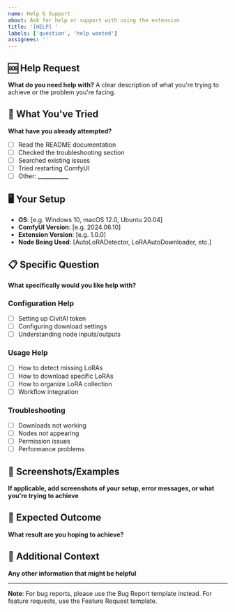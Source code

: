 ```yaml
---
name: Help & Support
about: Ask for help or support with using the extension
title: '[HELP] '
labels: ['question', 'help wanted']
assignees: ''
---
```


## 🆘 Help Request

**What do you need help with?**
A clear description of what you're trying to achieve or the problem you're facing.

## 🔄 What You've Tried

**What have you already attempted?**
- [ ] Read the README documentation
- [ ] Checked the troubleshooting section
- [ ] Searched existing issues
- [ ] Tried restarting ComfyUI
- [ ] Other: ___________

## 🖥️ Your Setup

- **OS**: [e.g. Windows 10, macOS 12.0, Ubuntu 20.04]
- **ComfyUI Version**: [e.g. 2024.06.10]
- **Extension Version**: [e.g. 1.0.0]
- **Node Being Used**: [AutoLoRADetector, LoRAAutoDownloader, etc.]

## 📋 Specific Question

**What specifically would you like help with?**

### Configuration Help
- [ ] Setting up CivitAI token
- [ ] Configuring download settings
- [ ] Understanding node inputs/outputs

### Usage Help
- [ ] How to detect missing LoRAs
- [ ] How to download specific LoRAs
- [ ] How to organize LoRA collection
- [ ] Workflow integration

### Troubleshooting
- [ ] Downloads not working
- [ ] Nodes not appearing
- [ ] Permission issues
- [ ] Performance problems

## 📸 Screenshots/Examples

**If applicable, add screenshots of your setup, error messages, or what you're trying to achieve**

## 🎯 Expected Outcome

**What result are you hoping to achieve?**

## 📝 Additional Context

**Any other information that might be helpful**

---

**Note**: For bug reports, please use the Bug Report template instead. For feature requests, use the Feature Request template.
